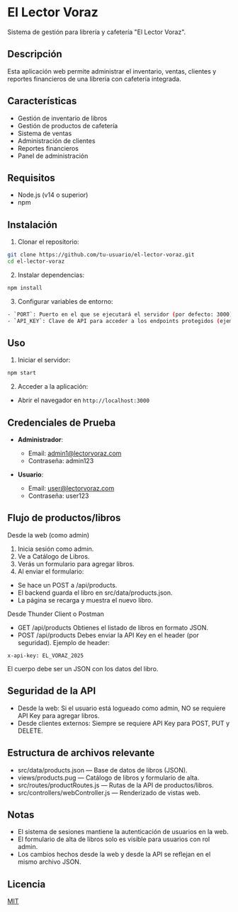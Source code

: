# El Lector Voraz

Sistema de gestión para librería y cafetería "El Lector Voraz".

## Descripción

Esta aplicación web permite administrar el inventario, ventas, clientes y reportes financieros de una librería con cafetería integrada.

## Características

- Gestión de inventario de libros
- Gestión de productos de cafetería
- Sistema de ventas
- Administración de clientes
- Reportes financieros
- Panel de administración

## Requisitos

- Node.js (v14 o superior)
- npm

## Instalación

1. Clonar el repositorio:
```bash
git clone https://github.com/tu-usuario/el-lector-voraz.git
cd el-lector-voraz
```

2. Instalar dependencias:
```bash
npm install
```

3. Configurar variables de entorno:
```bash
- `PORT`: Puerto en el que se ejecutará el servidor (por defecto: 3000)
- `API_KEY`: Clave de API para acceder a los endpoints protegidos (ejemplo: "el-voraz-2025")
```

## Uso

1. Iniciar el servidor:
```bash
npm start
```

2. Acceder a la aplicación:
- Abrir el navegador en `http://localhost:3000`

## Credenciales de Prueba

- **Administrador**:
  - Email: admin1@lectorvoraz.com
  - Contraseña: admin123

- **Usuario**:
  - Email: user@lectorvoraz.com
  - Contraseña: user123

## Flujo de productos/libros
Desde la web (como admin)
1. Inicia sesión como admin.
2. Ve a Catálogo de Libros.
3. Verás un formulario para agregar libros.
4. Al enviar el formulario:
  - Se hace un POST a /api/products.
  - El backend guarda el libro en src/data/products.json.
  - La página se recarga y muestra el nuevo libro.

Desde Thunder Client o Postman
- GET /api/products
Obtienes el listado de libros en formato JSON.
- POST /api/products
Debes enviar la API Key en el header (por seguridad).
Ejemplo de header:
```text
x-api-key: EL_VORAZ_2025
```
El cuerpo debe ser un JSON con los datos del libro.

## Seguridad de la API
- Desde la web:
Si el usuario está logueado como admin, NO se requiere API Key para agregar libros.
- Desde clientes externos:
Siempre se requiere API Key para POST, PUT y DELETE.

## Estructura de archivos relevante
- src/data/products.json — Base de datos de libros (JSON).
- views/products.pug — Catálogo de libros y formulario de alta.
- src/routes/productRoutes.js — Rutas de la API de productos/libros.
- src/controllers/webController.js — Renderizado de vistas web.

## Notas
- El sistema de sesiones mantiene la autenticación de usuarios en la web.
- El formulario de alta de libros solo es visible para usuarios con rol admin.
- Los cambios hechos desde la web y desde la API se reflejan en el mismo archivo JSON.

## Licencia

[MIT](LICENSE)